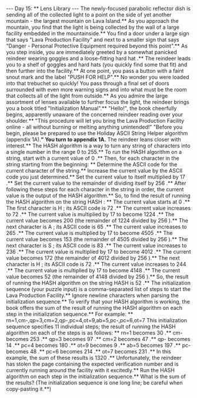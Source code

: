 --- Day 15: ** Lens Library ---
The newly-focused parabolic reflector dish is sending all of the collected light to a point on the side of yet another mountain - the largest mountain on Lava Island.** As you approach the mountain, you find that the light is being collected by the wall of a large facility embedded in the mountainside.**
You find a door under a large sign that says "Lava Production Facility" and next to a smaller sign that says "Danger - Personal Protective Equipment required beyond this point".**
As you step inside, you are immediately greeted by a somewhat panicked
reindeer
wearing goggles and a loose-fitting
hard hat
.** The reindeer leads you to a shelf of goggles and hard hats (you quickly find some that fit) and then further into the facility.** At one point, you pass a button with a faint snout mark and the label "PUSH FOR HELP".** No wonder you were loaded into that
trebuchet
so quickly!
You pass through a final set of doors surrounded with even more warning signs and into what must be the room that collects all of the light from outside.** As you admire the large assortment of lenses available to further focus the light, the reindeer brings you a book titled "Initialization Manual".**
"Hello!", the book cheerfully begins, apparently unaware of the concerned reindeer reading over your shoulder.** "This procedure will let you bring the Lava Production Facility online - all without burning or melting anything unintended!"
"Before you begin, please be prepared to use the Holiday ASCII String Helper algorithm (appendix 1A).**" You turn to appendix 1A.** The reindeer leans closer with interest.**
The HASH algorithm is a way to turn any
string
of characters into a single
number
in the range 0 to 255.** To run the HASH algorithm on a string, start with a
current value
of
0
.** Then, for each character in the string starting from the beginning: **
Determine the
ASCII code
for the current character of the string.**
Increase the
current value
by the ASCII code you just determined.**
Set the
current value
to itself multiplied by
17
.**
Set the
current value
to the
remainder
of dividing itself by
256
.**
After following these steps for each character in the string in order, the
current value
is the output of the HASH algorithm.**
So, to find the result of running the HASH algorithm on the string
HASH
: **
The
current value
starts at
0
.**
The first character is
H
; its ASCII code is
72
.**
The
current value
increases to
72
.**
The
current value
is multiplied by
17
to become
1224
.**
The
current value
becomes
200
(the remainder of
1224
divided by
256
).**
The next character is
A
; its ASCII code is
65
.**
The
current value
increases to
265
.**
The
current value
is multiplied by
17
to become
4505
.**
The
current value
becomes
153
(the remainder of
4505
divided by
256
).**
The next character is
S
; its ASCII code is
83
.**
The
current value
increases to
236
.**
The
current value
is multiplied by
17
to become
4012
.**
The
current value
becomes
172
(the remainder of
4012
divided by
256
).**
The next character is
H
; its ASCII code is
72
.**
The
current value
increases to
244
.**
The
current value
is multiplied by
17
to become
4148
.**
The
current value
becomes
52
(the remainder of
4148
divided by
256
).**
So, the result of running the HASH algorithm on the string
HASH
is
52
.**
The
initialization sequence
(your puzzle input) is a comma-separated list of steps to start the Lava Production Facility.**
Ignore newline characters
when parsing the initialization sequence.** To verify that your HASH algorithm is working, the book offers the sum of the result of running the HASH algorithm on each step in the initialization sequence.**
For example: **
rn=1,cm-,qp=3,cm=2,qp-,pc=4,ot=9,ab=5,pc-,pc=6,ot=7
This initialization sequence specifies 11 individual steps; the result of running the HASH algorithm on each of the steps is as follows: **
rn=1
becomes
30
.**
cm-
becomes
253
.**
qp=3
becomes
97
.**
cm=2
becomes
47
.**
qp-
becomes
14
.**
pc=4
becomes
180
.**
ot=9
becomes
9
.**
ab=5
becomes
197
.**
pc-
becomes
48
.**
pc=6
becomes
214
.**
ot=7
becomes
231
.**
In this example, the sum of these results is
1320
.** Unfortunately, the reindeer has stolen the page containing the expected verification number and is currently running around the facility with it excitedly.**
Run the HASH algorithm on each step in the initialization sequence.**
What is the sum of the results?
(The initialization sequence is one long line; be careful when copy-pasting it.**)